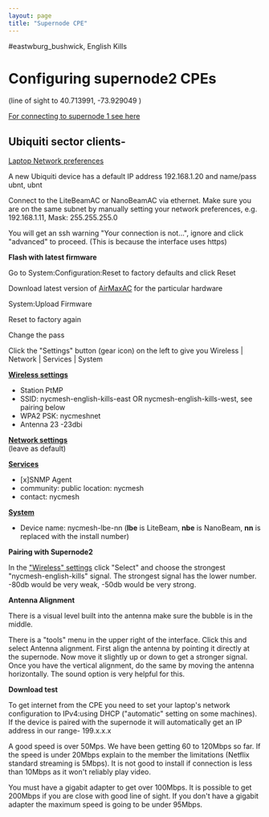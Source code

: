 ```yaml
---
layout: page
title: "Supernode CPE"
---
```


 #eastwburg_bushwick, English Kills

# Configuring supernode2 CPEs   
(line of sight to 40.713991, -73.929049 )

[For connecting to supernode 1 see here](../cpe)

## Ubiquiti sector clients-

[Laptop Network preferences](./litebeam/netprefs.png)  

A new Ubiquiti device has a default IP address 192.168.1.20 and name/pass ubnt, ubnt

Connect to the LiteBeamAC or NanoBeamAC via ethernet. Make sure you are on the same subnet by manually setting your network preferences, e.g. 192.168.1.11, Mask: 255.255.255.0

You will get an ssh warning "Your connection is not...", ignore and click "advanced" to proceed. (This is because the interface uses https)

**Flash with latest firmware**

Go to System:Configuration:Reset to factory defaults and click Reset

Download latest version of [AirMaxAC](https://www.ubnt.com/download/airmax-ac) for the particular hardware

System:Upload Firmware

Reset to factory again

Change the pass

Click the "Settings" button (gear icon) on the left to give you Wireless | Network | Services | System

[**Wireless settings**](./litebeam/wireless.png)    
 * Station PtMP  
 * SSID: nycmesh-english-kills-east OR nycmesh-english-kills-west,  see pairing below  
 * WPA2 PSK: nycmeshnet
 * Antenna 23 -23dbi  
	
[**Network settings**](./litebeam/network.png)   
 (leave as default)
	
[**Services**](./litebeam/services.png)   
 * [x]SNMP Agent  
 * community: public	location: nycmesh  
 * contact: nycmesh  
	
[**System**](./litebeam/system.png)  
 * Device name: nycmesh-lbe-nn (**lbe** is LiteBeam, **nbe** is NanoBeam, **nn** is replaced with the install number)


**Pairing with Supernode2**

In the ["Wireless" settings](./litebeam/wireless.png) click "Select" and choose the strongest "nycmesh-english-kills" signal. The strongest signal has the lower number. -80db would be very weak, -50db would be very strong. 

**Antenna Alignment**

There is a visual level built into the antenna make sure the bubble is in the middle.

There is a "tools" menu in the upper right of the interface. Click this and select Antenna alignment. First align the antenna by pointing it directly at the supernode. Now move it slightly up or down to get a stronger signal. Once you have the vertical alignment, do the same by moving the antenna horizontally. The sound option is very helpful for this.

**Download test**

To get internet from the CPE you need to set your laptop's network configuration to IPv4:using DHCP ("automatic" setting on some machines). If the device is paired with the supernode it will automatically get an IP address in our range- 199.x.x.x

A good speed is over 50Mps. We have been getting 60 to 120Mbps so far. If the speed is under 20Mbps explain to the member the limitations (Netflix standard streaming is 5Mbps). It is not good to install if connection is less than 10Mbps as it won't reliably play video.

You must have a gigabit adapter to get over 100Mbps. It is possible to get 200Mbps if you are close with good line of sight. If you don't have a gigabit adapter the maximum speed is going to be under 95Mbps.




